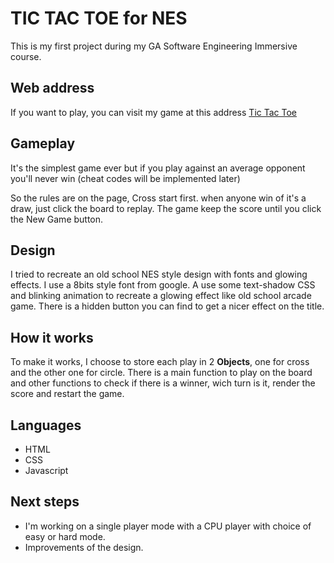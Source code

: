 # TIC TAC TOE for NES

This is my first project during my GA Software Engineering Immersive course.


## Web address

If you want to play, you can visit my game at this address [Tic Tac Toe](https://gcrk.github.io/tictactoe/)


## Gameplay

It's the simplest game ever but if you play against an average opponent you'll never win (cheat codes will be implemented later)

So the rules are on the page, Cross start first.
when anyone win of it's a draw, just click the board to replay.
The game keep the score until you click the New Game button.


## Design

I tried to recreate an old school NES style design with fonts and glowing effects.
I use a 8bits style font from google.
A use some text-shadow CSS and blinking animation to recreate a glowing effect like old school arcade game.
There is a hidden button you can find to get a nicer effect on the title.


## How it works

To make it works, I choose to store each play in 2 **Objects**, one for cross and the other one for circle.
There is a main function to play on the board and other functions to check if there is a winner, wich turn is it, render the score and restart the game.


## Languages

* HTML
* CSS
* Javascript


## Next steps

* I'm working on a single player mode with a CPU player with choice of easy or hard mode.
* Improvements of the design.
